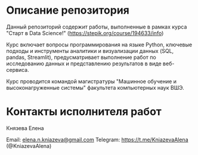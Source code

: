 # Описание репозитория

Данный репозиторий содержит работы, выполненные в рамках курса "Старт в Data Science!" (https://stepik.org/course/194633/info)

Курс включает вопросы программирования на языке Python, ключевые подходы и инструменты аналитики и визуализации данных (SQL, pandas, Streamlit), предусматривает выполнение работ по исследованию данных и представлению результатов в виде веб-сервиса.

Курс проводится командой магистратуры "Машинное обучение и высоконагруженные системы" факультета компьютерных наук ВШЭ.

# Контакты исполнителя работ

Князева Елена

Email: elena.n.kniazeva@gmail.com Telegram: https://t.me/KniazevaAlena (@KniazevaAlena)